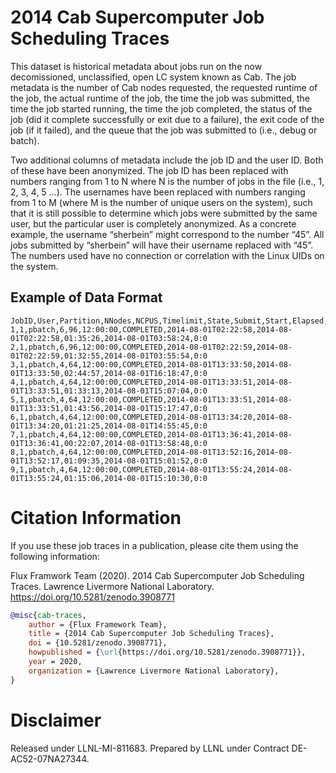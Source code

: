 # 2014 Cab Supercomputer Job Scheduling Traces

This dataset is historical metadata about jobs run on the now decomissioned,
unclassified, open LC system known as Cab.  The job metadata is the number of
Cab nodes requested, the requested runtime of the job, the actual runtime of the
job, the time the job was submitted, the time the job started running, the time
the job completed, the status of the job (did it complete successfully or exit
due to a failure), the exit code of the job (if it failed), and the queue that
the job was submitted to (i.e., debug or batch).

Two additional columns of metadata include the job ID and the user ID.  Both of
these have been anonymized.  The job ID has been replaced with numbers ranging
from 1 to N where N is the number of jobs in the file (i.e., 1, 2, 3, 4, 5 …).
The usernames have been replaced with numbers ranging from 1 to M (where M is
the number of unique users on the system), such that it is still possible to
determine which jobs were submitted by the same user, but the particular user is
completely anonymized.  As a concrete example, the username “sherbein” might
correspond to the number “45”.  All jobs submitted by “sherbein” will have their
username replaced with “45”.  The numbers used have no connection or correlation
with the Linux UIDs on the system.

## Example of Data Format

```csv
JobID,User,Partition,NNodes,NCPUS,Timelimit,State,Submit,Start,Elapsed,End,ExitCode
1,1,pbatch,6,96,12:00:00,COMPLETED,2014-08-01T02:22:58,2014-08-01T02:22:58,01:35:26,2014-08-01T03:58:24,0:0
2,1,pbatch,6,96,12:00:00,COMPLETED,2014-08-01T02:22:59,2014-08-01T02:22:59,01:32:55,2014-08-01T03:55:54,0:0
3,1,pbatch,4,64,12:00:00,COMPLETED,2014-08-01T13:33:50,2014-08-01T13:33:50,02:44:57,2014-08-01T16:18:47,0:0
4,1,pbatch,4,64,12:00:00,COMPLETED,2014-08-01T13:33:51,2014-08-01T13:33:51,01:33:13,2014-08-01T15:07:04,0:0
5,1,pbatch,4,64,12:00:00,COMPLETED,2014-08-01T13:33:51,2014-08-01T13:33:51,01:43:56,2014-08-01T15:17:47,0:0
6,1,pbatch,4,64,12:00:00,COMPLETED,2014-08-01T13:34:20,2014-08-01T13:34:20,01:21:25,2014-08-01T14:55:45,0:0
7,1,pbatch,4,64,12:00:00,COMPLETED,2014-08-01T13:36:41,2014-08-01T13:36:41,00:22:07,2014-08-01T13:58:48,0:0
8,1,pbatch,4,64,12:00:00,COMPLETED,2014-08-01T13:52:16,2014-08-01T13:52:17,01:09:35,2014-08-01T15:01:52,0:0
9,1,pbatch,4,64,12:00:00,COMPLETED,2014-08-01T13:55:24,2014-08-01T13:55:24,01:15:06,2014-08-01T15:10:30,0:0
```

# Citation Information

If you use these job traces in a publication, please cite them using the following information:

Flux Framwork Team (2020). 2014 Cab Supercomputer Job Scheduling Traces. Lawrence Livermore National Laboratory. https://doi.org/10.5281/zenodo.3908771

```bibtex
@misc{cab-traces,
    author = {Flux Framework Team},
    title = {2014 Cab Supercomputer Job Scheduling Traces},
    doi = {10.5281/zenodo.3908771},
    howpublished = {\url{https://doi.org/10.5281/zenodo.3908771}},
    year = 2020,
    organization = {Lawrence Livermore National Laboratory},
}
```

# Disclaimer

Released under LLNL-MI-811683. Prepared by LLNL under Contract DE-AC52-07NA27344.
